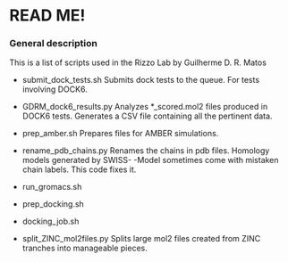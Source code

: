 # READ ME!
### General description

This is a list of scripts used in the Rizzo Lab by Guilherme D. R. Matos

- submit_dock_tests.sh
    Submits dock tests to the queue. For tests involving DOCK6.

- GDRM_dock6_results.py
    Analyzes *_scored.mol2 files produced in DOCK6 tests. Generates a CSV
    file containing all the pertinent data. 

- prep_amber.sh
    Prepares files for AMBER simulations.

- rename_pdb_chains.py
    Renames the chains in pdb files. Homology models generated by SWISS-
    -Model sometimes come with mistaken chain labels. This code fixes it.

- run_gromacs.sh


- prep_docking.sh


- docking_job.sh


- split_ZINC_mol2files.py
    Splits large mol2 files created from ZINC tranches into manageable 
    pieces. 




